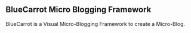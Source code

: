 ## BlueCarrot Micro Blogging Framework

BlueCarrot is a Visual Micro-Blogging Framework to create a Micro-Blog.